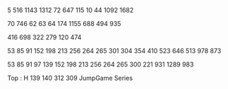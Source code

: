 5 516 1143 1312 72 647 115 10 44 1092 1682 

70 746 62 63 64 174 1155 688 494 935 

416 698 322 279 120 474   

53 85 91 152 198 213 256 264 265 301 304 354 410 523 646 513 978 873 




53 85 91 97 139 152 198 213 256 264 265 300 221 931 1289 983

Top : H 139 140 312 309 JumpGame Series

